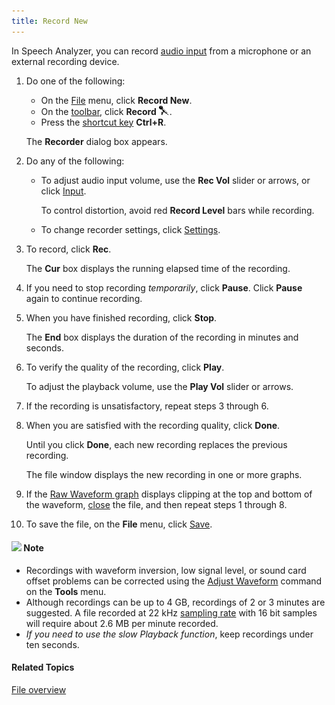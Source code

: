 ```yaml
---
title: Record New
---
```


In Speech Analyzer, you can record [audio input](audio-input-devices) from a microphone or an external recording device.

1. Do one of the following:
   * On the [File](overview) menu, click **Record New**.
   * On the [toolbar](../../toolbar/toolbar), click **Record** ![](../../../images/050.png).
   * Press the [shortcut key](../../shortcuts/menu) **Ctrl+R**.

    The **Recorder** dialog box appears.

1. Do any of the following:
   * To adjust audio input volume, use the **Rec Vol** slider or arrows, or click [Input](recording-control).

      To control distortion, avoid red **Record Level** bars while recording.

    * To change recorder settings, click [Settings](recorder-settings).
1. To record, click **Rec**.

    The **Cur** box displays the running elapsed time of the recording.

1. If you need to stop recording *temporarily*, click **Pause**. Click **Pause** again to continue recording.
1. When you have finished recording, click **Stop**.

    The **End** box displays the duration of the recording in minutes and seconds.

1. To verify the quality of the recording, click **Play**.

    To adjust the playback volume, use the **Play Vol** slider or arrows.

1. If the recording is unsatisfactory, repeat steps 3 through 6.
1. When you are satisfied with the recording quality, click **Done**.

    Until you click **Done**, each new recording replaces the previous recording.

    The file window displays the new recording in one or more graphs.

1. If the [Raw Waveform graph](../graphs/types/raw-waveform) displays clipping at the top and bottom of the waveform, [close](close) the file, and then repeat steps 1 through 8.
1. To save the file, on the **File** menu, click [Save](save).

#### ![](../../../images/001.png) **Note**
- Recordings with waveform inversion, low signal level, or sound card offset problems can be corrected using the [Adjust Waveform](../tools/adjust-waveform) command on the **Tools** menu.
- Although recordings can be up to 4 GB, recordings of 2 or 3 minutes are suggested. A file recorded at 22 kHz [sampling rate](recorder-settings) with 16 bit samples will require about 2.6 MB per minute recorded.
- *If you need to use the slow Playback function*, keep recordings under ten seconds.

#### **Related Topics**
[File overview](overview)